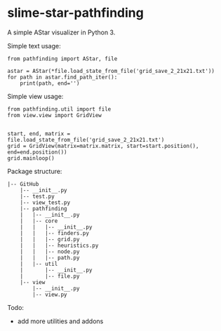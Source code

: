 # slime-star-pathfinding

A simple AStar visualizer in Python 3.

Simple text usage:

    from pathfinding import AStar, file

    astar = AStar(*file.load_state_from_file('grid_save_2_21x21.txt'))
    for path in astar.find_path_iter():
        print(path, end='')
        
Simple view usage:

    from pathfinding.util import file
    from view.view import GridView


    start, end, matrix = file.load_state_from_file('grid_save_2_21x21.txt')
    grid = GridView(matrix=matrix.matrix, start=start.position(), end=end.position())
    grid.mainloop()
    
Package structure:


    |-- GitHub
        |-- __init__.py
        |-- test.py
        |-- view_test.py
        |-- pathfinding
        |   |-- __init__.py
        |   |-- core
        |   |   |-- __init__.py
        |   |   |-- finders.py
        |   |   |-- grid.py
        |   |   |-- heuristics.py
        |   |   |-- node.py
        |   |   |-- path.py
        |   |-- util
        |       |-- __init__.py
        |       |-- file.py
        |-- view
            |-- __init__.py
            |-- view.py



Todo:
 - add more utilities and addons
